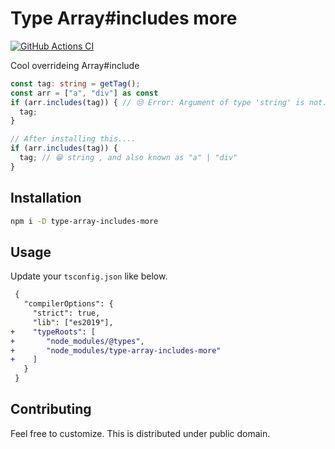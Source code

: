 # Type Array#includes more

[![GitHub Actions CI](https://github.com/LumaKernel/type-array-includes-more/workflows/GitHub%20Actions%20CI/badge.svg)](https://github.com/LumaKernel/type-array-includes-more/actions?query=workflow%3A%22GitHub+Actions+CI%22)

Cool overrideing Array#include 

```typescript
const tag: string = getTag();
const arr = ["a", "div"] as const
if (arr.includes(tag)) { // 😒 Error: Argument of type 'string' is not...
  tag;
}

// After installing this....
if (arr.includes(tag)) {
  tag; // 😁 string , and also known as "a" | "div"
}

```

## Installation

```bash
npm i -D type-array-includes-more
```

## Usage

Update your `tsconfig.json` like below.

```diff
 {
   "compilerOptions": {
     "strict": true,
     "lib": ["es2019"],
+    "typeRoots": [
+       "node_modules/@types",
+       "node_modules/type-array-includes-more"
+    ]
   }
 }
```


## Contributing

Feel free to customize.
This is distributed under public domain.

